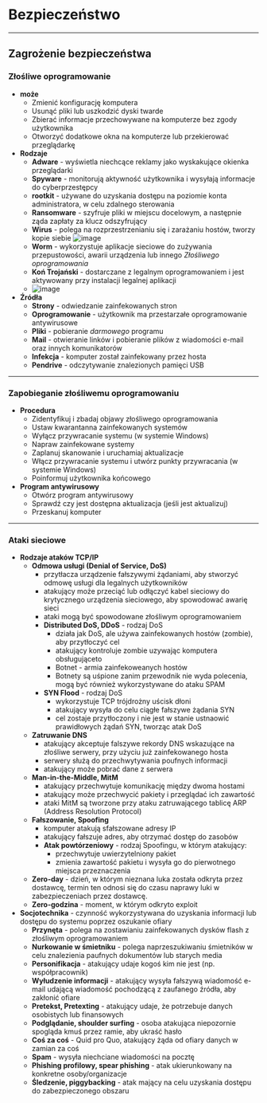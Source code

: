 # Bezpieczeństwo
___
## Zagrożenie bezpieczeństwa
### Złośliwe oprogramowanie
- **może**
  - Zmienić konfigurację komputera
  - Usunąć pliki lub uszkodzić dyski twarde
  - Zbierać informacje przechowywane na komputerze bez zgody użytkownika
  - Otworzyć dodatkowe okna na komputerze lub przekierować przeglądarkę
- **Rodzaje**
  - **Adware** - wyświetla niechcące reklamy jako wyskakujące okienka przeglądarki
  - **Spyware** - monitorują aktywność użytkownika i wysyłają informacje do cyberprzestępcy
  - **rootkit** - używane do uzyskania dostępu na poziomie konta administratora, w celu zdalnego sterowania
  - **Ransomware** - szyfruje pliki w miejscu docelowym, a następnie ząda zapłaty za klucz odszyfrujący
  - **Wirus** - polega na rozprzestrzenianiu się i zarażaniu hostów, tworzy kopie siebie
    ![image](https://github.com/user-attachments/assets/6408e82a-5696-43cd-a8ed-b067c8cfb71a)
  - **Worm** - wykorzystuje aplikacje sieciowe do zużywania przepustowości, awarii urządzenia lub innego *Złośliwego oprogramowania*
  - **Koń Trojański** - dostarczane z legalnym oprogramowaniem i jest aktywowany przy instalacji legalnej aplikacji
  - ![image](https://github.com/user-attachments/assets/c97c74c2-a7fa-40db-b09f-6881fab6f32d)
- **Źródła**
  - **Strony** - odwiedzanie zainfekowanych stron
  - **Oprogramowanie** - użytkownik ma przestarzałe oprogramowanie antywirusowe
  - **Pliki** - pobieranie *darmowego* programu
  - **Mail** - otwieranie linków i pobieranie plików z wiadomości e-mail oraz innych komunikatorów
  - **Infekcja** - komputer został zainfekowany przez hosta
  - **Pendrive** - odczytywanie znalezionych pamięci USB
___
### Zapobieganie złośliwemu oprogramowaniu
- **Procedura**
  - Zidentyfikuj i zbadaj objawy złośliwego oprogramowania
  - Ustaw kwarantanna zainfekowanych systemów
  - Wyłącz przywracanie systemu (w systemie Windows)
  - Napraw zainfekowane systemy
  - Zaplanuj skanowanie i uruchamiaj aktualizacje
  - Włącz przywracanie systemu i utwórz punkty przywracania (w systemie Windows)
  - Poinformuj użytkownika końcowego
- **Program antywirusowy**
  - Otwórz program antywirusowy
  - Sprawdź czy jest dostępna aktualizacja (jeśli jest aktualizuj)
  - Przeskanuj komputer
___
### Ataki sieciowe
- **Rodzaje ataków TCP/IP**
  - **Odmowa usługi (Denial of Service, DoS)**
    - przytłacza urządzenie fałszywymi żądaniami, aby stworzyć odmowę usługi dla legalnych użytkowników
    - atakujący może przeciąć lub odłączyć kabel sieciowy do krytycznego urządzenia sieciowego, aby spowodować awarię sieci
    - ataki mogą być spowodowane złośliwym oprogramowaniem
    - **Distributed DoS, DDoS** - rodzaj DoS
      - działa jak DoS, ale używa zainfekowanych hostów (zombie), aby przytłoczyć cel
      - atakujący kontroluje zombie uzywając komputera obsługująceto
      - Botnet - armia zainfekoweanych hostów
      - Botnety są uśpione zanim przewodnik nie wyda polecenia, mogą być również wykorzystywane do ataku SPAM
    - **SYN Flood** - rodzaj DoS
      - wykorzystuje TCP trójdrożny uścisk dłoni
      - atakujący wysyła do celu ciągłe fałszywe żądania SYN
      - cel zostaje przytłoczony i nie jest w stanie ustnaowić prawidłowych żądań SYN, tworząc atak  DoS
  - **Zatruwanie DNS**
    - atakujący akceptuje falszywe rekordy DNS wskazujące na złośliwe serwery, przy użyciu już zainfekowanego hosta
    - serwery służą do przechwytywania poufnych informacji
    - atakujący może pobrać dane z serwera
  - **Man-in-the-Middle, MitM**
    - atakujący przechwytuje komunikację między dwoma hostami
    - atakujący może przechwycić pakiety i przeglądać ich zawartość
    - ataki MitM są tworzone przy ataku zatruwającego tablicę ARP (Address Resolution Protocol)
  - **Fałszowanie, Spoofing**
    - komputer atakują sfałszowane adresy IP
    - atakujący fałszuje adres, aby otrzymać dostęp do zasobów
    - **Atak powtórzeniowy**  - rodzaj Spoofingu, w którym atakujący:
      - przechwytuje uwierzytelniony pakiet
      - zmienia zawartość pakietu i wysyła go do pierwotnego miejsca przeznaczenia
  - **Zero-day** - dzień, w którym nieznana luka została odkryta przez dostawcę, termin ten odnosi się do czasu naprawy luki w zabezpieczeniach przez dostawcę.
  - **Zero-godzina** - moment, w którym odkryto exploit
- **Socjotechnika** - czynność wykorzystywana do uzyskania informacji lub dostępu do systemu poprzez oszukanie ofiary
  - **Przynęta** - polega na zostawianiu zainfekowanych dysków flash z złośliwym oprogramowaniem
  - **Nurkowanie w śmietniku** - polega naprzeszukiwaniu śmietników w celu znalezienia paufnych dokumentów lub starych media
  - **Personifikacja** - atakujący udaje kogoś kim nie jest (np. współpracownik)
  - **Wyłudzenie informacji** - atakujący wysyła fałszywą wiadomość e-mail udającą wiadomość pochodzącą z zaufanego źródła, aby zakłonić ofiare
  - **Pretekst, Pretexting** - atakujący udaje, że potrzebuje danych osobistych lub finansowych
  - **Podglądanie, shoulder surfing** - osoba atakująca niepozornie spogląda kmuś przez ramie, aby ukraść hasło
  - **Coś za coś** - Quid pro Quo, atakujący żąda od ofiary danych w zamian za coś
  - **Spam** - wysyła niechciane wiadomości na pocztę
  - **Phishing profilowy, spear phishing** - atak ukierunkowany na konkretne osoby/organizacje
  - **Śledzenie, piggybacking** - atak mający na celu uzyskania dostępu do zabezpieczonego obszaru
    
